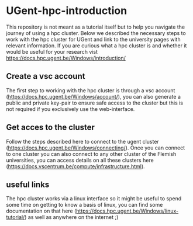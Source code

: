 # UGent-hpc-introduction
This repository is not meant as a tutorial itself but to help you navigate the journey of using a hpc cluster. Below we described the necessary steps to work with the hpc cluster for UGent and link to the university pages with relevant information. If you are curious what a hpc cluster is and whether it would be useful for your research vist https://docs.hpc.ugent.be/Windows/introduction/

## Create a vsc account
The first step to working with the hpc cluster is through a vsc account (https://docs.hpc.ugent.be/Windows/account/), you can also generate a public and private key-pair to ensure safe access to the cluster but this is not required if you exclusively use the web-interface. 

## Get acces to the cluster 
Follow the steps described here to connect to the ugent cluster (https://docs.hpc.ugent.be/Windows/connecting/). Once you can connect to one cluster you can also connect to any other cluster of the Flemish universities, you can access details on all these clusters here (https://docs.vscentrum.be/compute/infrastructure.html).

## useful links
The hpc cluster works via a linux interface so it might be useful to spend some time on getting to know a basis of linux, you can find some documentation on that here (https://docs.hpc.ugent.be/Windows/linux-tutorial/) as well as anywhere on the internet ;)



